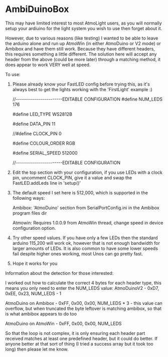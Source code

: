 # AmbiDuinoBox

This may have limited interest to most AtmoLight users, as you will normally setup your ardiuino for the light system you wish to use then forget about it.

However, due to various reasons (like testing) I wanted to be able to leave the arduino alone and run up AtmoWin (in either AtmoDuino or V2 mode) or Ambibox and have them still work. Because they have different headers, this requires something a little different. The solution here will accept any header from the above (could be more later) through a matching method, it does appear to work VERY well at speed.

To use:
1. Please already know your FastLED config before trying this, as it's always best to get the lights working with the 'FirstLight' example :)

    //-----------------------EDITABLE CONFIGURATION
    #define NUM_LEDS 176
    
    #define LED_TYPE WS2812B
    
    #define DATA_PIN 11
    
    //#define CLOCK_PIN 0
    
    #define COLOUR_ORDER RGB
    
    #define SERIAL_SPEED 512000
    
    //-----------------------EDITABLE CONFIGURATION

2. Edit the top section with your configuration, if you use LEDs with a clock pin, uncomment CLOCK_PIN, give it a value and swap the FastLED.addLeds line in 'setup()'
3. The default speed I set here is 512,000, which is supported in the following ways:

    Ambibox: 'AtmoDuino' section from SerialPortConfig.ini in the Ambibox program files dir
    
    Atmowin: Requires 1.0.0.9 from AtmoWin thread, change speed in device configuration option.
    
    
4. Try other speed values. If you have only a few LEDs then the standard arduino 115,200 will work ok, however that is not enough bandwidth for larger amounts of LEDs. It is also common to have some lower speeds fail despite higher ones working, most Unos can go pretty fast.
5. Hope it works for you



Information about the detection for those interested:

I worked out how to calculate the correct 4 bytes for each header type, this means you only need to enter the NUM_LEDS value:
AtmoDuinoV2 - 0xD7, 0xEE, 0x23, NUM_LEDS - 1

AtmoDuino on Ambibox - 0xFF, 0x00, 0x00, NUM_LEDS * 3 - this value can overflow, but when truncated the byte leftover is matching ambibox, so that is what ambibox appears to do too

AtmoDuino on AtmoWin - 0xFF, 0x00, 0x00, NUM_LEDS


So that the loop is not complex, it is only ensuring each header part received matches at least one predefined header, but it could do better. If anyone better at that sort of thing (I tried a success array but it took too long) then please let me know.
